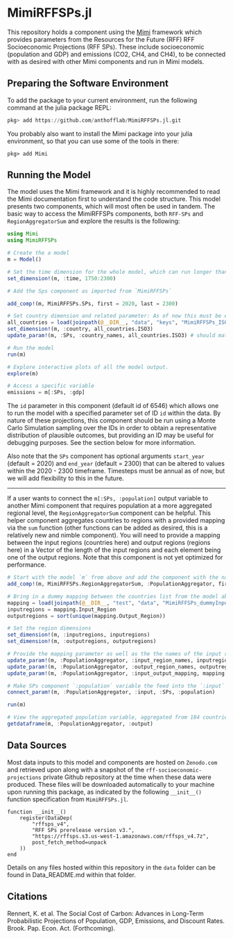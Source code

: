 # MimiRFFSPs.jl 

This repository holds a component using the [Mimi](https://www.mimiframework.org) framework which provides parameters from the Resources for the Future (RFF) RFF Socioeconomic Projections (RFF SPs). These include socioeconomic (population and GDP) and emissions (CO2, CH4, and CH4), to be connected with as desired with other Mimi components and run in Mimi models.

## Preparing the Software Environment

To add the package to your current environment, run the following command at the julia package REPL:
```julia
pkg> add https://github.com/anthofflab/MimiRFFSPs.jl.git
```
You probably also want to install the Mimi package into your julia environment, so that you can use some of the tools in there:
```
pkg> add Mimi
```

## Running the Model

The model uses the Mimi framework and it is highly recommended to read the Mimi documentation first to understand the code structure. This model presents two components, which will most often be used in tandem. The basic way to access the MimiRFFSPs components, both `RFF-SPs` and `RegionAggregatorSum` and explore the results is the following:

```julia
using Mimi 
using MimiRFFSPs

# Create the a model
m = Model()

# Set the time dimension for the whole model, which can run longer than an individual component if desired
set_dimension!(m, :time, 1750:2300)

# Add the Sps component as imported from `MimiRFFSPs`

add_comp!(m, MimiRFFSPs.SPs, first = 2020, last = 2300)

# Set country dimension and related parameter: As of now this must be exactly the 184 countries in the following file, but we will add flexibility for this in the future.
all_countries = load(joinpath(@__DIR__, "data", "keys", "MimiRFFSPs_ISO3.csv")) |> DataFrame
set_dimension!(m, :country, all_countries.ISO3)
update_param!(m, :SPs, :country_names, all_countries.ISO3) # should match the dimension

# Run the model
run(m)

# Explore interactive plots of all the model output.
explore(m)

# Access a specific variable
emissions = m[:SPs, :gdp]
```
The `id` parameter in this component (default id of 6546) which allows one to run the model with a specified parameter set of ID `id` within the data.  By nature of these projections, this component should be run using a Monte Carlo Simulation sampling over the IDs in order to obtain a representative distribution of plausible outcomes, but providing an ID may be useful for debugging purposes. See the section below for more information.

Also note that the `SPs` component has optional arguments `start_year` (default = 2020) and `end_year` (default = 2300) that can be altered to values within the 2020 - 2300 timeframe.  Timesteps must be annual as of now, but we will add flexibility to this in the future.

---

If a user wants to connect the `m[:SPs, :population]` output variable to another Mimi component that requires population at a more aggregated regional level, the `RegionAggregatorSum` component can be helpful. This helper component aggregates countries to regions with a provided mapping via the `sum` function (other functions can be added as desired, this is a relatively new and nimble component). You will need to provide a mapping between the input regions (countries here) and output regions (regions here) in a Vector of the length of the input regions and each element being one of the output regions. Note that this component is not yet optimized for performance.

```julia
# Start with the model `m` from above and add the component with the name `:PopulationAggregator`
add_comp!(m, MimiRFFSPs.RegionAggregatorSum, :PopulationAggregator, first = 2020, last = 2300)

# Bring in a dummy mapping between the countries list from the model above and our current one. Note that this DataFrame has two columns, `InputRegion` and `OutputRegion`, where `InputRegion` is identical to `all_countries.ISO3` above but we will reset here for clarity.
mapping = load(joinpath(@__DIR__, "test", "data", "MimiRFFSPs_dummyInputOutput.csv")) |> DataFrame
inputregions = mapping.Input_Region
outputregions = sort(unique(mapping.Output_Region))

# Set the region dimensions
set_dimension!(m, :inputregions, inputregions)
set_dimension!(m, :outputregions, outputregions)

# Provide the mapping parameter as well as the the names of the input regions and output regions, which should just take copies of what you provided to `set_dimension!` above
update_param!(m, :PopulationAggregator, :input_region_names, inputregions)
update_param!(m, :PopulationAggregator, :output_region_names, outputregions)
update_param!(m, :PopulationAggregator, :input_output_mapping, mapping.Output_Region) # Vector with length of input regions, each element matching an output region in the output_region_names parameter (and outputregions dimension)

# Make SPs component `:population` variable the feed into the `:input` variable of the `PopulationAggregator` component
connect_param!(m, :PopulationAggregator, :input, :SPs, :population)

run(m)

# View the aggregated population variable, aggregated from 184 countries to 11 regions
getdataframe(m, :PopulationAggregator, :output)

```

## Data Sources

Most data inputs to this model and components are hosted on `Zenodo.com` and retrieved upon  along with a snapshot of the `rff-socioeconomic-projections` private Github repository at the time when these data were produced. These files will be downloaded automatically to your machine upon running this package, as indicated by the following `__init__()` function specification from `MimiRFFSPs.jl`.

```
function __init__()
    register(DataDep(
        "rffsps_v4",
        "RFF SPs prerelease version v3.",
        "https://rffsps.s3.us-west-1.amazonaws.com/rffsps_v4.7z",
        post_fetch_method=unpack
    ))
end
```

Details on any files hosted within this repository in the `data` folder can be found in Data_README.md within that folder.

## Citations

Rennert, K. et al. The Social Cost of Carbon: Advances in Long-Term Probabilistic Projections of Population, GDP, Emissions, and Discount Rates. Brook. Pap. Econ. Act. (Forthcoming).

